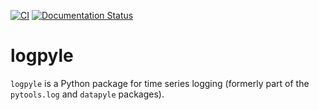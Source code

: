 [![CI](https://github.com/illinois-ceesd/logpyle/workflows/CI/badge.svg)](https://github.com/illinois-ceesd/logpyle/actions?query=workflow%3ACI+branch%3Amaster)
[![Documentation Status](https://readthedocs.org/projects/logpyle/badge/?version=latest)](https://logpyle.readthedocs.io/en/latest/?badge=latest)


# logpyle

`logpyle` is a Python package for time series logging (formerly part of the `pytools.log` and `datapyle` packages).
